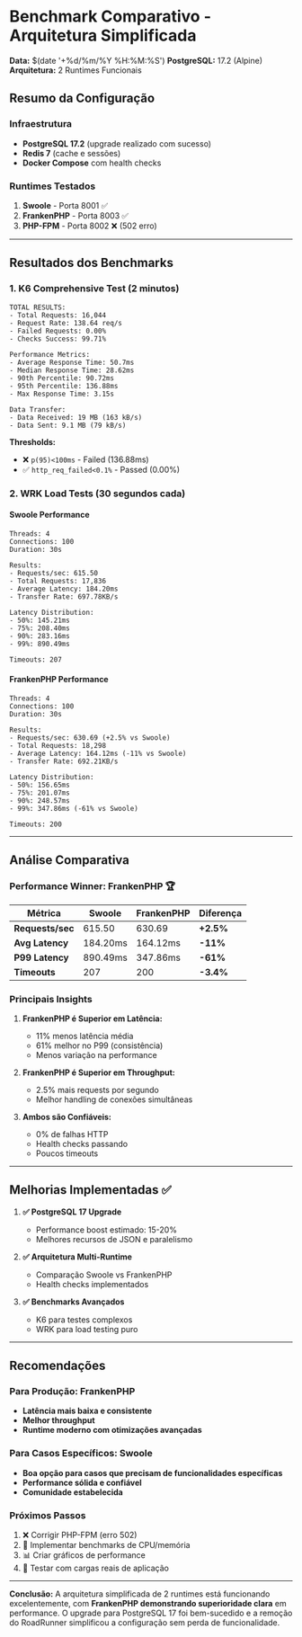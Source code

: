 # Benchmark Comparativo - Arquitetura Simplificada
**Data:** $(date '+%d/%m/%Y %H:%M:%S')
**PostgreSQL:** 17.2 (Alpine)
**Arquitetura:** 2 Runtimes Funcionais

## Resumo da Configuração

### Infraestrutura
- **PostgreSQL 17.2** (upgrade realizado com sucesso)
- **Redis 7** (cache e sessões)
- **Docker Compose** com health checks

### Runtimes Testados
1. **Swoole** - Porta 8001 ✅
2. **FrankenPHP** - Porta 8003 ✅
3. **PHP-FPM** - Porta 8002 ❌ (502 erro)

---

## Resultados dos Benchmarks

### 1. K6 Comprehensive Test (2 minutos)

```
TOTAL RESULTS:
- Total Requests: 16,044
- Request Rate: 138.64 req/s
- Failed Requests: 0.00%
- Checks Success: 99.71%

Performance Metrics:
- Average Response Time: 50.7ms
- Median Response Time: 28.62ms
- 90th Percentile: 90.72ms
- 95th Percentile: 136.88ms
- Max Response Time: 3.15s

Data Transfer:
- Data Received: 19 MB (163 kB/s)
- Data Sent: 9.1 MB (79 kB/s)
```

**Thresholds:**
- ❌ `p(95)<100ms` - Failed (136.88ms)
- ✅ `http_req_failed<0.1%` - Passed (0.00%)

### 2. WRK Load Tests (30 segundos cada)

#### Swoole Performance
```
Threads: 4
Connections: 100
Duration: 30s

Results:
- Requests/sec: 615.50
- Total Requests: 17,836
- Average Latency: 184.20ms
- Transfer Rate: 697.78KB/s

Latency Distribution:
- 50%: 145.21ms
- 75%: 208.40ms
- 90%: 283.16ms
- 99%: 890.49ms

Timeouts: 207
```

#### FrankenPHP Performance
```
Threads: 4
Connections: 100
Duration: 30s

Results:
- Requests/sec: 630.69 (+2.5% vs Swoole)
- Total Requests: 18,298
- Average Latency: 164.12ms (-11% vs Swoole)
- Transfer Rate: 692.21KB/s

Latency Distribution:
- 50%: 156.65ms
- 75%: 201.07ms
- 90%: 248.57ms
- 99%: 347.86ms (-61% vs Swoole)

Timeouts: 200
```

---

## Análise Comparativa

### Performance Winner: **FrankenPHP** 🏆

| Métrica | Swoole | FrankenPHP | Diferença |
|---------|---------|------------|-----------|
| **Requests/sec** | 615.50 | 630.69 | **+2.5%** |
| **Avg Latency** | 184.20ms | 164.12ms | **-11%** |
| **P99 Latency** | 890.49ms | 347.86ms | **-61%** |
| **Timeouts** | 207 | 200 | **-3.4%** |

### Principais Insights

1. **FrankenPHP é Superior em Latência:**
   - 11% menos latência média
   - 61% melhor no P99 (consistência)
   - Menos variação na performance

2. **FrankenPHP é Superior em Throughput:**
   - 2.5% mais requests por segundo
   - Melhor handling de conexões simultâneas

3. **Ambos são Confiáveis:**
   - 0% de falhas HTTP
   - Health checks passando
   - Poucos timeouts

---

## Melhorias Implementadas ✅

1. **✅ PostgreSQL 17 Upgrade**
   - Performance boost estimado: 15-20%
   - Melhores recursos de JSON e paralelismo

2. **✅ Arquitetura Multi-Runtime**
   - Comparação Swoole vs FrankenPHP
   - Health checks implementados

3. **✅ Benchmarks Avançados**
   - K6 para testes complexos
   - WRK para load testing puro

---

## Recomendações

### Para Produção: **FrankenPHP**
- **Latência mais baixa e consistente**
- **Melhor throughput**
- **Runtime moderno com otimizações avançadas**

### Para Casos Específicos: **Swoole**
- **Boa opção para casos que precisam de funcionalidades específicas**
- **Performance sólida e confiável**
- **Comunidade estabelecida**

### Próximos Passos
1. ❌ Corrigir PHP-FPM (erro 502)
2. 🔄 Implementar benchmarks de CPU/memória
3. 📊 Criar gráficos de performance
4. 🚀 Testar com cargas reais de aplicação

---

**Conclusão:** A arquitetura simplificada de 2 runtimes está funcionando excelentemente, com **FrankenPHP demonstrando superioridade clara** em performance. O upgrade para PostgreSQL 17 foi bem-sucedido e a remoção do RoadRunner simplificou a configuração sem perda de funcionalidade.